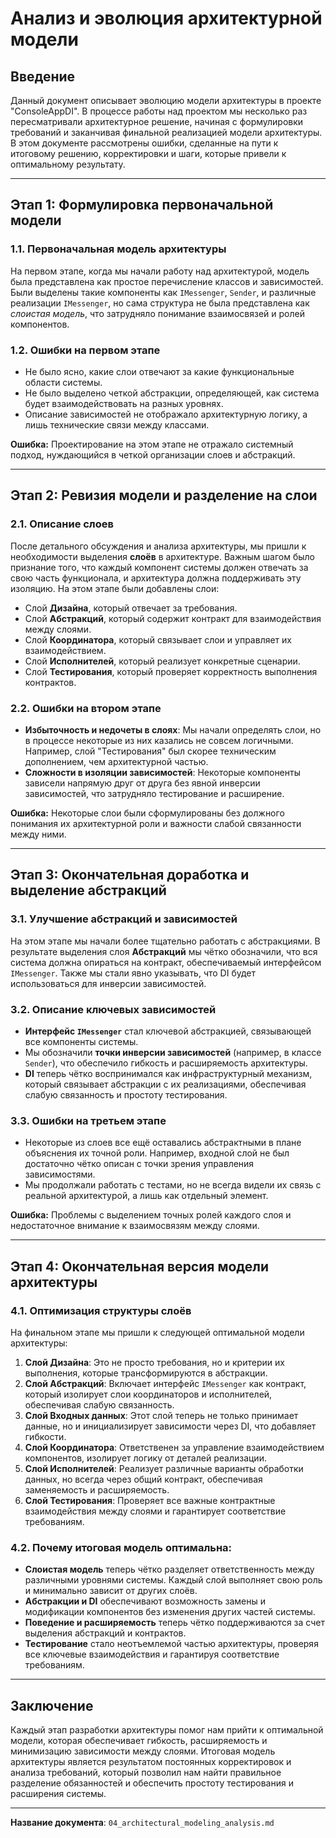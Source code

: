 # Анализ и эволюция архитектурной модели

## Введение
Данный документ описывает эволюцию модели архитектуры в проекте "ConsoleAppDI". В процессе работы над проектом мы несколько раз пересматривали архитектурное решение, начиная с формулировки требований и заканчивая финальной реализацией модели архитектуры. В этом документе рассмотрены ошибки, сделанные на пути к итоговому решению, корректировки и шаги, которые привели к оптимальному результату.

---

## Этап 1: Формулировка первоначальной модели

### 1.1. Первоначальная модель архитектуры
На первом этапе, когда мы начали работу над архитектурой, модель была представлена как простое перечисление классов и зависимостей. Были выделены такие компоненты как `IMessenger`, `Sender`, и различные реализации `IMessenger`, но сама структура не была представлена как _слоистая модель_, что затрудняло понимание взаимосвязей и ролей компонентов.

### 1.2. Ошибки на первом этапе
- Не было ясно, какие слои отвечают за какие функциональные области системы.
- Не было выделено четкой абстракции, определяющей, как система будет взаимодействовать на разных уровнях.
- Описание зависимостей не отображало архитектурную логику, а лишь технические связи между классами.

**Ошибка:** Проектирование на этом этапе не отражало системный подход, нуждающийся в четкой организации слоев и абстракций.

---

## Этап 2: Ревизия модели и разделение на слои

### 2.1. Описание слоев
После детального обсуждения и анализа архитектуры, мы пришли к необходимости выделения **слоёв** в архитектуре. Важным шагом было признание того, что каждый компонент системы должен отвечать за свою часть функционала, и архитектура должна поддерживать эту изоляцию. На этом этапе были добавлены слои:
- Слой **Дизайна**, который отвечает за требования.
- Слой **Абстракций**, который содержит контракт для взаимодействия между слоями.
- Слой **Координатора**, который связывает слои и управляет их взаимодействием.
- Слой **Исполнителей**, который реализует конкретные сценарии.
- Слой **Тестирования**, который проверяет корректность выполнения контрактов.

### 2.2. Ошибки на втором этапе
- **Избыточность и недочеты в слоях**: Мы начали определять слои, но в процессе некоторые из них казались не совсем логичными. Например, слой "Тестирования" был скорее техническим дополнением, чем архитектурной частью.
- **Сложности в изоляции зависимостей**: Некоторые компоненты зависели напрямую друг от друга без явной инверсии зависимостей, что затрудняло тестирование и расширение.

**Ошибка:** Некоторые слои были сформулированы без должного понимания их архитектурной роли и важности слабой связанности между ними.

---

## Этап 3: Окончательная доработка и выделение абстракций

### 3.1. Улучшение абстракций и зависимостей
На этом этапе мы начали более тщательно работать с абстракциями. В результате выделения слоя **Абстракций** мы чётко обозначили, что вся система должна опираться на контракт, обеспечиваемый интерфейсом `IMessenger`. Также мы стали явно указывать, что DI будет использоваться для инверсии зависимостей.

### 3.2. Описание ключевых зависимостей
- **Интерфейс `IMessenger`** стал ключевой абстракцией, связывающей все компоненты системы.
- Мы обозначили **точки инверсии зависимостей** (например, в классе `Sender`), что обеспечило гибкость и расширяемость архитектуры.
- **DI** теперь чётко воспринимался как инфраструктурный механизм, который связывает абстракции с их реализациями, обеспечивая слабую связанность и простоту тестирования.

### 3.3. Ошибки на третьем этапе
- Некоторые из слоев все ещё оставались абстрактными в плане объяснения их точной роли. Например, входной слой не был достаточно чётко описан с точки зрения управления зависимостями.
- Мы продолжали работать с тестами, но не всегда видели их связь с реальной архитектурой, а лишь как отдельный элемент.

**Ошибка:** Проблемы с выделением точных ролей каждого слоя и недостаточное внимание к взаимосвязям между слоями.

---

## Этап 4: Окончательная версия модели архитектуры

### 4.1. Оптимизация структуры слоёв
На финальном этапе мы пришли к следующей оптимальной модели архитектуры:
1. **Слой Дизайна**: Это не просто требования, но и критерии их выполнения, которые трансформируются в абстракции.
2. **Слой Абстракций**: Включает интерфейс `IMessenger` как контракт, который изолирует слои координаторов и исполнителей, обеспечивая слабую связанность.
3. **Слой Входных данных**: Этот слой теперь не только принимает данные, но и инициализирует зависимости через DI, что добавляет гибкости.
4. **Слой Координатора**: Ответственен за управление взаимодействием компонентов, изолирует логику от деталей реализации.
5. **Слой Исполнителей**: Реализует различные варианты обработки данных, но всегда через общий контракт, обеспечивая заменяемость и расширяемость.
6. **Слой Тестирования**: Проверяет все важные контрактные взаимодействия между слоями и гарантирует соответствие требованиям.

### 4.2. Почему итоговая модель оптимальна:
- **Слоистая модель** теперь чётко разделяет ответственность между различными уровнями системы. Каждый слой выполняет свою роль и минимально зависит от других слоёв.
- **Абстракции и DI** обеспечивают возможность замены и модификации компонентов без изменения других частей системы.
- **Поведение и расширяемость** теперь чётко поддерживаются за счет выделения абстракций и контрактов.
- **Тестирование** стало неотъемлемой частью архитектуры, проверяя все ключевые взаимодействия и гарантируя соответствие требованиям.

---

## Заключение
Каждый этап разработки архитектуры помог нам прийти к оптимальной модели, которая обеспечивает гибкость, расширяемость и минимизацию зависимости между слоями. Итоговая модель архитектуры является результатом постоянных корректировок и анализа требований, который позволил нам найти правильное разделение обязанностей и обеспечить простоту тестирования и расширения системы.

---

**Название документа**: `04_architectural_modeling_analysis.md`
